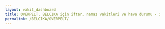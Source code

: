 ```yaml
---
layout: vakit_dashboard
title: OVERPELT, BELCIKA için iftar, namaz vakitleri ve hava durumu - ilçe/eyalet seç
permalink: /BELCIKA/OVERPELT/
---
```


<script type="text/javascript">
  var GLOBAL_COUNTRY = 'BELCIKA';
  var GLOBAL_CITY = 'OVERPELT';
  var GLOBAL_STATE = '';
  var lat = 72;
  var lon = 21;
</script>
